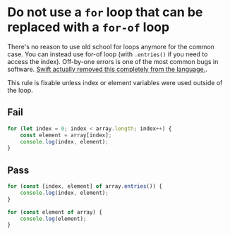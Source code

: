 # Do not use a `for` loop that can be replaced with a `for-of` loop

There's no reason to use old school for loops anymore for the common case. You can instead use for-of loop (with `.entries()` if you need to access the index).
Off-by-one errors is one of the most common bugs in software. [Swift actually removed this completely from the language.](https://github.com/apple/swift-evolution/blob/master/proposals/0004-remove-pre-post-inc-decrement.md).

This rule is fixable unless index or element variables were used outside of the loop.

## Fail

```js
for (let index = 0; index < array.length; index++) {
	const element = array[index];
	console.log(index, element);
}
```


## Pass

```js
for (const [index, element] of array.entries()) {
	console.log(index, element);
}

for (const element of array) {
	console.log(element);
}
```
